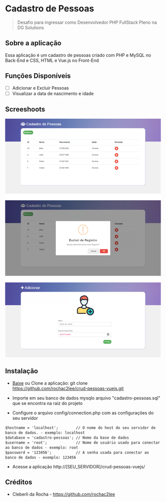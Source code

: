 # Cadastro de Pessoas
> Desafio para ingressar como Desenvolvedor PHP FullStack Pleno na DG Solutions

## Sobre a aplicação
Essa aplicação é um cadastro de pessoas criado com PHP e MySQL no Back-End e CSS, HTML e Vue.js no Front-End

## Funções Disponíveis
* [ ] Adicionar e Excluir Pessoas
* [ ] Visualizar a data de nascimento e idade

## Screeshoots

![crud](public/images/screenshot.png?raw=true "crud")


## Instalação

- [Baixe](https://github.com/rochac2lee/crud-pessoas-vuejs/archive/master.zip) ou Clone a aplicação: git clone https://github.com/rochac2lee/crud-pessoas-vuejs.git

- Importe em seu banco de dados mysqlo arquivo "cadastro-pessoas.sql" que se encontra na raiz do projeto 

- Configure o arquivo config/connection.php com as configurações do seu servidor

```
$hostname = 'localhost';        // O nome do host do seu servidor de banco de dados. - exemplo: localhost 
$database = 'cadastro-pessoas'; // Nome da base de dados
$username = 'root';             // Nome de usuário usado para conectar ao banco de dados - exemplo: root
$password = '123456';           // A senha usada para conectar ao banco de dados - exemplo: 123456

```
- Acesse a aplicação http://[SEU_SERVIDOR]/crud-pessoas-vuejs/

## Créditos

- Cleberli da Rocha - https://github.com/rochac2lee